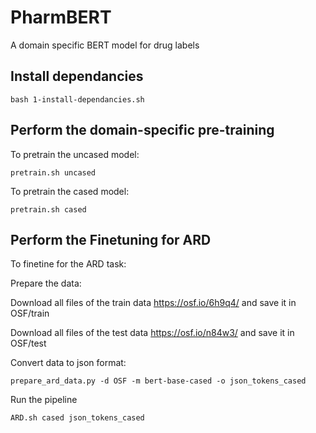 # PharmBERT
A domain specific BERT model for drug labels


## Install dependancies
```
bash 1-install-dependancies.sh
```

## Perform the domain-specific pre-training
To pretrain the uncased model:
```
pretrain.sh uncased
```

To pretrain the cased model:
```
pretrain.sh cased
```

## Perform the Finetuning for ARD
To finetine for the ARD task:

Prepare the data:

Download all files of the train data
https://osf.io/6h9q4/
and save it in OSF/train

Download all files of the test data
https://osf.io/n84w3/
and save it in OSF/test


Convert data to json format:
```
prepare_ard_data.py -d OSF -m bert-base-cased -o json_tokens_cased
```
Run the pipeline
```
ARD.sh cased json_tokens_cased
```
